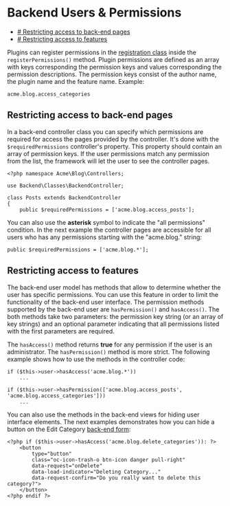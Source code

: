 # Backend Users & Permissions

- [# Restricting access to back-end pages](#page-access)
- [# Restricting access to features](#features)

Plugins can register permissions in the [registration class](../plugin/registration#navigation-permissions) inside the `registerPermissions()` method. Plugin permissions are defined as an array with keys corresponding the permission keys and values corresponding the permission descriptions. The permission keys consist of the author name, the plugin name and the feature name. Example:

    acme.blog.access_categories

## <a name="page-access" class="anchor" href="#page-access"></a> Restricting access to back-end pages

In a back-end controller class you can specify which permissions are required for access the pages provided by the controller. It's done with the `$requiredPermissions` controller's property. This property should contain an array of permission keys. If the user permissions match any permission from the list, the framework will let the user to see the controller pages.

    <?php namespace Acme\Blog\Controllers;

    use Backend\Classes\BackendController;

    class Posts extends BackendController
    {
        public $requiredPermissions = ['acme.blog.access_posts'];

You can also use the **asterisk** symbol to indicate the "all permissions" condition. In the next example the controller pages are accessible for all users who has any permissions starting with the "acme.blog." string:

    public $requiredPermissions = ['acme.blog.*'];

## <a name="features" class="anchor" href="#features"></a> Restricting access to features

The back-end user model has methods that allow to determine whether the user has specific permissions. You can use this feature in order to limit the functionality of the back-end user interface. The permission methods supported by the back-end user are `hasPermission()` and `hasAccess()`. The both methods take two parameters: the permission key string (or an array of key strings) and an optional parameter indicating that all permissions listed with the first parameters are required.

The `hasAccess()` method returns **true** for any permission if the user is an administrator. The `hasPermission()` method is more strict. The following example shows how to use the methods in the controller code:

    if ($this->user->hasAccess('acme.blog.*'))
        ...

    if ($this->user->hasPermission(['acme.blog.access_posts', 'acme.blog.access_categories']))
        ...

You can also use the methods in the back-end views for hiding user interface elements. The next examples demonstrates how you can hide a button on the Edit Category [back-end form](forms):

    <?php if ($this->user->hasAccess('acme.blog.delete_categories')): ?>
        <button 
            type="button" 
            class="oc-icon-trash-o btn-icon danger pull-right" 
            data-request="onDelete" 
            data-load-indicator="Deleting Category..." 
            data-request-confirm="Do you really want to delete this category?">
        </button>
    <?php endif ?>

